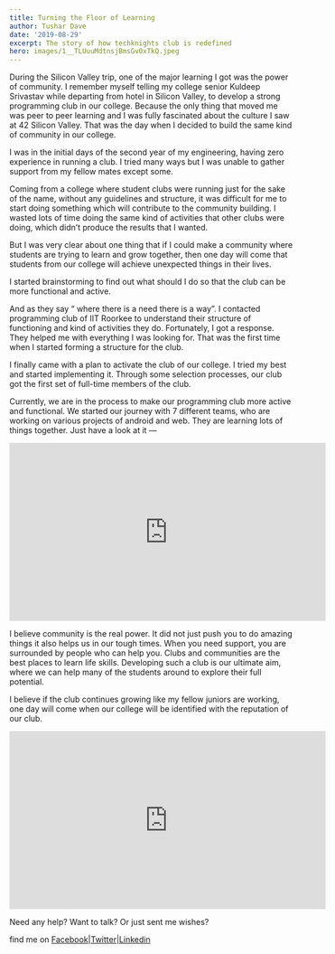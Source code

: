 ```yaml
---
title: Turning the Floor of Learning
author: Tushar Dave
date: '2019-08-29'
excerpt: The story of how techknights club is redefined
hero: images/1__TLUuuMdtnsjBmsGv0xTkQ.jpeg
---
```

<!--StartFragment-->

During the Silicon Valley trip, one of the major learning I got was the power of community. I remember myself telling my college senior Kuldeep Srivastav while departing from hotel in Silicon Valley, to develop a strong programming club in our college. Because the only thing that moved me was peer to peer learning and I was fully fascinated about the culture I saw at 42 Silicon Valley. That was the day when I decided to build the same kind of community in our college.

<!--EndFragment-->

<!--StartFragment-->

I was in the initial days of the second year of my engineering, having zero experience in running a club. I tried many ways but I was unable to gather support from my fellow mates except some.

Coming from a college where student clubs were running just for the sake of the name, without any guidelines and structure, it was difficult for me to start doing something which will contribute to the community building. I wasted lots of time doing the same kind of activities that other clubs were doing, which didn’t produce the results that I wanted.

But I was very clear about one thing that if I could make a community where students are trying to learn and grow together, then one day will come that students from our college will achieve unexpected things in their lives.

I started brainstorming to find out what should I do so that the club can be more functional and active.

And as they say “ where there is a need there is a way”. I contacted programming club of IIT Roorkee to understand their structure of functioning and kind of activities they do. Fortunately, I got a response. They helped me with everything I was looking for. That was the first time when I started forming a structure for the club.

I finally came with a plan to activate the club of our college. I tried my best and started implementing it. Through some selection processes, our club got the first set of full-time members of the club.

Currently, we are in the process to make our programming club more active and functional. We started our journey with 7 different teams, who are working on various projects of android and web. They are learning lots of things together. Just have a look at it —

<!--EndFragment-->

<iframe width="560" height="315" src="https://www.youtube.com/embed/UWzTdy_ljik" frameborder="0" allow="accelerometer; autoplay; encrypted-media; gyroscope; picture-in-picture" allowfullscreen></iframe>

<!--StartFragment-->

I believe community is the real power. It did not just push you to do amazing things it also helps us in our tough times. When you need support, you are surrounded by people who can help you. Clubs and communities are the best places to learn life skills. Developing such a club is our ultimate aim, where we can help many of the students around to explore their full potential.

I believe if the club continues growing like my fellow juniors are working, one day will come when our college will be identified with the reputation of our club.

<!--EndFragment-->

<iframe width="560" height="315" src="https://www.youtube.com/embed/CVsantvrWGs" frameborder="0" allow="accelerometer; autoplay; encrypted-media; gyroscope; picture-in-picture" allowfullscreen></iframe>

<!--StartFragment-->

Need any help? Want to talk? Or just sent me wishes?

find me on [Facebook](https://facebook.com/davet.1998)|[Twitter](https://twitter.com/imtushardave)|[Linkedin](http://www.linkedin.com/in/imtushardave)

<!--EndFragment-->
